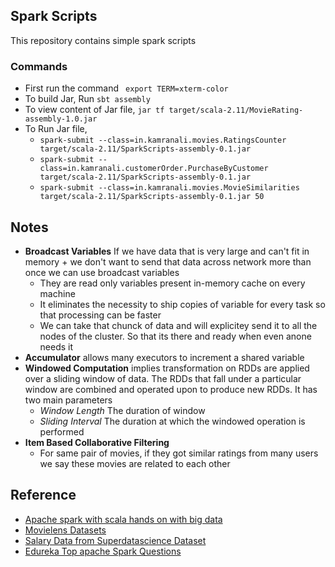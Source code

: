 ## Spark Scripts

This repository contains simple spark scripts

### Commands
- First run the command ` export TERM=xterm-color`
- To build Jar, Run `sbt assembly`
- To view content of Jar file, `jar tf target/scala-2.11/MovieRating-assembly-1.0.jar`
- To Run Jar file,
  - `spark-submit --class=in.kamranali.movies.RatingsCounter target/scala-2.11/SparkScripts-assembly-0.1.jar`
  - `spark-submit --class=in.kamranali.customerOrder.PurchaseByCustomer  target/scala-2.11/SparkScripts-assembly-0.1.jar`
  - `spark-submit --class=in.kamranali.movies.MovieSimilarities target/scala-2.11/SparkScripts-assembly-0.1.jar 50`

## Notes
- **Broadcast Variables** If we have data that is very large and can't fit in memory + we don't want to send that data across network more than once we can use broadcast variables
  - They are read only variables present in-memory cache on every machine
  - It eliminates the necessity to ship copies of variable for every task so that processing can be faster
  - We can take that chunck of data and will explicitey send it to all the nodes of the cluster. So that its there and ready when even anone needs it
- **Accumulator** allows many executors to increment a shared variable
- **Windowed Computation** implies transformation on RDDs are applied over a sliding window of data. The RDDs that fall under a particular window are combined and operated upon to produce new RDDs. It has two main parameters
  - *Window Length* The duration of window
  - *Sliding Interval*  The duration at which the windowed operation is performed
- **Item Based Collaborative Filtering**
  - For same pair of movies, if they got similar ratings from many users we say these movies are related to each other
  
## Reference
- [Apache spark with scala hands on with big data](https://www.udemy.com/apache-spark-with-scala-hands-on-with-big-data/)
- [Movielens Datasets](https://grouplens.org/datasets/movielens/)
- [Salary Data from Superdatascience Dataset](https://www.superdatascience.com/machine-learning/)
- [Edureka Top apache Spark Questions](https://www.edureka.co/blog/interview-questions/top-apache-spark-interview-questions-2016/)
  
